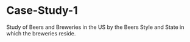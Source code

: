 # Case-Study-1
Study of Beers and Breweries in the US by the Beers Style and State in which the breweries reside.
